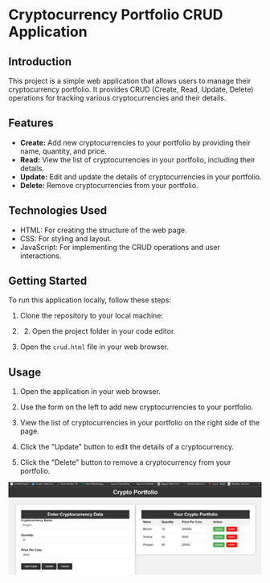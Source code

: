 # Cryptocurrency Portfolio CRUD Application

## Introduction
This project is a simple web application that allows users to manage their cryptocurrency portfolio. It provides CRUD (Create, Read, Update, Delete) operations for tracking various cryptocurrencies and their details.

## Features
- **Create:** Add new cryptocurrencies to your portfolio by providing their name, quantity, and price.
- **Read:** View the list of cryptocurrencies in your portfolio, including their details.
- **Update:** Edit and update the details of cryptocurrencies in your portfolio.
- **Delete:** Remove cryptocurrencies from your portfolio.

## Technologies Used
- HTML: For creating the structure of the web page.
- CSS: For styling and layout.
- JavaScript: For implementing the CRUD operations and user interactions.

## Getting Started
To run this application locally, follow these steps:

1. Clone the repository to your local machine:
2. 2. Open the project folder in your code editor.

3. Open the `crud.html` file in your web browser.

## Usage
1. Open the application in your web browser.

2. Use the form on the left to add new cryptocurrencies to your portfolio.

3. View the list of cryptocurrencies in your portfolio on the right side of the page.

4. Click the "Update" button to edit the details of a cryptocurrency.

5. Click the "Delete" button to remove a cryptocurrency from your portfolio.


<img src="crud_opt.png">

